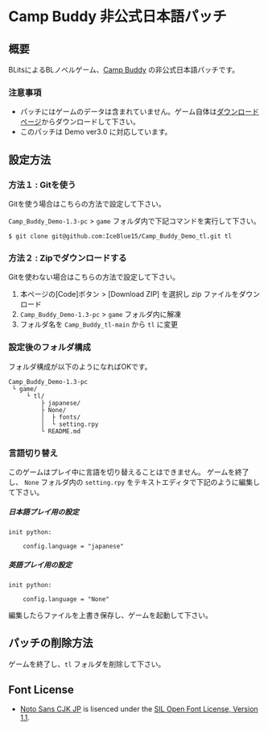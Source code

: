 # Camp Buddy 非公式日本語パッチ

## 概要

BLitsによるBLノベルゲーム、[Camp Buddy](https://www.blitsgames.com/product/camp-buddy-digital-download/) の非公式日本語パッチです。

### 注意事項

 * パッチにはゲームのデータは含まれていません。ゲーム自体は[ダウンロードページ](https://www.blitsgames.com/product/camp-buddy-demo/)からダウンロードして下さい。
 * このパッチは Demo ver3.0 に対応しています。

## 設定方法

### 方法１ : Gitを使う

Gitを使う場合はこちらの方法で設定して下さい。

`Camp_Buddy_Demo-1.3-pc` > `game` フォルダ内で下記コマンドを実行して下さい。

```
$ git clone git@github.com:IceBlue15/Camp_Buddy_Demo_tl.git tl
```

### 方法２ : Zipでダウンロードする

Gitを使わない場合はこちらの方法で設定して下さい。

1. 本ページの[Code]ボタン > [Download ZIP] を選択し zip ファイルをダウンロード
1. `Camp_Buddy_Demo-1.3-pc` > `game` フォルダ内に解凍
1. フォルダ名を `Camp_Buddy_tl-main` から `tl` に変更

### 設定後のフォルダ構成

フォルダ構成が以下のようになればOKです。

```
Camp_Buddy_Demo-1.3-pc
 └ game/
     └ tl/
         ├ japanese/
         ├ None/
         │  ├ fonts/
         │  └ setting.rpy
         └ README.md
```

### 言語切り替え

このゲームはプレイ中に言語を切り替えることはできません。
ゲームを終了し、 `None` フォルダ内の `setting.rpy` をテキストエディタで下記のように編集して下さい。

##### 日本語プレイ用の設定

```
init python:

    config.language = "japanese"
```

##### 英語プレイ用の設定

```
init python:

    config.language = "None"
```

編集したらファイルを上書き保存し、ゲームを起動して下さい。

## パッチの削除方法

ゲームを終了し、`tl` フォルダを削除して下さい。

## Font License

* [Noto Sans CJK JP](https://www.google.com/get/noto/#sans-jpan) is lisenced under the [SIL Open Font License, Version 1.1](http://scripts.sil.org/cms/scripts/page.php?item_id=OFL).

